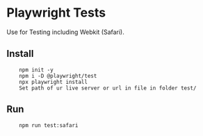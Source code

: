 # Playwright Tests
Use for Testing including Webkit (Safari).

## Install
        npm init -y
        npm i -D @playwright/test
        npx playwright install
        Set path of ur live server or url in file in folder test/
## Run
        npm run test:safari